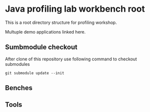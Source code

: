 Java profiling lab workbench root
====

This is a root directory structure for profiling workshop.

Multuple demo applications linked here.

Sumbmodule checkout
----

After clone of this repository use following command to checkout submodules

    git submodule update --init

Benches
----

Tools
----